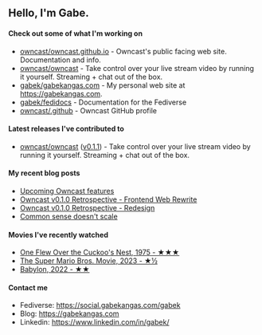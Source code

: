 ## Hello, I'm Gabe.

#### Check out some of what I'm working on

- [owncast/owncast.github.io](https://github.com/owncast/owncast.github.io) - Owncast&#39;s public facing web site.  Documentation and info.
- [owncast/owncast](https://github.com/owncast/owncast) - Take control over your live stream video by running it yourself.  Streaming &#43; chat out of the box.
- [gabek/gabekangas.com](https://github.com/gabek/gabekangas.com) - My personal web site at https://gabekangas.com.
- [gabek/fedidocs](https://github.com/gabek/fedidocs) - Documentation for the Fediverse
- [owncast/.github](https://github.com/owncast/.github) - Owncast GitHub profile

#### Latest releases I've contributed to

- [owncast/owncast](https://github.com/owncast/owncast) ([v0.1.1](https://github.com/owncast/owncast/releases/tag/v0.1.1)) - Take control over your live stream video by running it yourself.  Streaming &#43; chat out of the box.

#### My recent blog posts

- [Upcoming Owncast features](https://gabekangas.com/blog/2023/04/upcoming-owncast-features/)
- [Owncast v0.1.0 Retrospective - Frontend Web Rewrite](https://gabekangas.com/blog/2023/02/owncast-v0.1.0-retrospective-frontend-web-rewrite/)
- [Owncast v0.1.0 Retrospective - Redesign](https://gabekangas.com/blog/2023/02/owncast-v0.1.0-retrospective-redesign/)
- [Common sense doesn&#39;t scale](https://gabekangas.com/blog/2022/12/common-sense-doesnt-scale/)

#### Movies I've recently watched

- [One Flew Over the Cuckoo&#39;s Nest, 1975 - ★★★](https://letterboxd.com/gabekangas/film/one-flew-over-the-cuckoos-nest/)
- [The Super Mario Bros. Movie, 2023 - ★½](https://letterboxd.com/gabekangas/film/the-super-mario-bros-movie/)
- [Babylon, 2022 - ★★](https://letterboxd.com/gabekangas/film/babylon-2022/)

#### Contact me

- Fediverse: https://social.gabekangas.com/gabek
- Blog: https://gabekangas.com
- Linkedin: https://www.linkedin.com/in/gabek/
